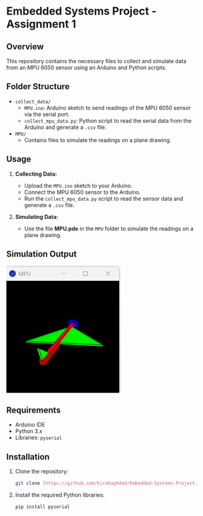 # Embedded Systems Project - Assignment 1

## Overview

This repository contains the necessary files to collect and simulate data from an MPU 6050 sensor using an Arduino and Python scripts.

## Folder Structure

- `collect_data/`
  - `MPU.ino`: Arduino sketch to send readings of the MPU 6050 sensor via the serial port.
  - `collect_mpu_data.py`: Python script to read the serial data from the Arduino and generate a `.csv` file.
- `MPU/`
  - Contains files to simulate the readings on a plane drawing.

## Usage

1. **Collecting Data:**

   - Upload the `MPU.ino` sketch to your Arduino.
   - Connect the MPU 6050 sensor to the Arduino.
   - Run the `collect_mpu_data.py` script to read the sensor data and generate a `.csv` file.

2. **Simulating Data:**
   - Use the file **MPU.pde** in the `MPU` folder to simulate the readings on a plane drawing.

## Simulation Output

![MPU Plane Simulation](MPU_plane.png)

## Requirements

- Arduino IDE
- Python 3.x
- Libraries: `pyserial`

## Installation

1. Clone the repository:
   ```sh
   git clone [https://github.com/kirobaghdad/Embedded-Systems-Project.git]
   ```
2. Install the required Python libraries:
   ```sh
   pip install pyserial
   ```

